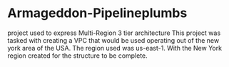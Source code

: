 # Armageddon-Pipelineplumbs
project used to express Multi-Region 3 tier architecture
This project was tasked with creating a VPC that would be used operating out of the new york area of the USA.  The region used was us-east-1.
With the New York region created for the structure to be complete.
